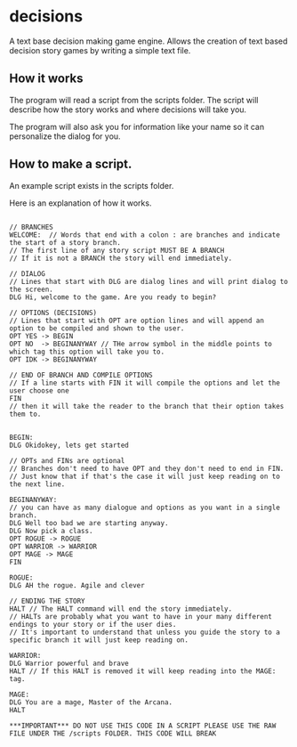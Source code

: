# decisions
A text base decision making game engine.
Allows the creation of text based decision story games by writing a simple text file. 


## How it works
The program will read a script from the scripts folder.
The script will describe how the story works and where decisions will take you.

The program will also ask you for information like your name so it can personalize the dialog for you.


## How to make a script.

An example script exists in the scripts folder.

Here is an explanation of how it works. 

```

// BRANCHES
WELCOME:  // Words that end with a colon : are branches and indicate the start of a story branch.
// The first line of any story script MUST BE A BRANCH
// If it is not a BRANCH the story will end immediately. 

// DIALOG
// Lines that start with DLG are dialog lines and will print dialog to the screen.
DLG Hi, welcome to the game. Are you ready to begin? 

// OPTIONS (DECISIONS)
// Lines that start with OPT are option lines and will append an option to be compiled and shown to the user.
OPT YES -> BEGIN   
OPT NO  -> BEGINANYWAY // THe arrow symbol in the middle points to which tag this option will take you to. 
OPT IDK -> BEGINANYWAY 

// END OF BRANCH AND COMPILE OPTIONS
// If a line starts with FIN it will compile the options and let the user choose one
FIN 
// then it will take the reader to the branch that their option takes them to.


BEGIN:
DLG Okidokey, lets get started 

// OPTs and FINs are optional
// Branches don't need to have OPT and they don't need to end in FIN.
// Just know that if that's the case it will just keep reading on to the next line. 

BEGINANYWAY:
// you can have as many dialogue and options as you want in a single branch. 
DLG Well too bad we are starting anyway.
DLG Now pick a class.
OPT ROGUE -> ROGUE
OPT WARRIOR -> WARRIOR
OPT MAGE -> MAGE
FIN

ROGUE:
DLG AH the rogue. Agile and clever

// ENDING THE STORY
HALT // The HALT command will end the story immediately. 
// HALTs are probably what you want to have in your many different endings to your story or if the user dies.
// It's important to understand that unless you guide the story to a specific branch it will just keep reading on.

WARRIOR:
DLG Warrior powerful and brave
HALT // If this HALT is removed it will keep reading into the MAGE: tag.

MAGE:
DLG You are a mage, Master of the Arcana.
HALT

***IMPORTANT*** DO NOT USE THIS CODE IN A SCRIPT PLEASE USE THE RAW FILE UNDER THE /scripts FOLDER. THIS CODE WILL BREAK
```
